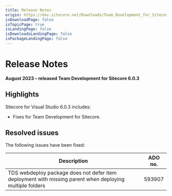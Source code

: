 ```yaml
---
title: Release Notes
origin: https://dev.sitecore.net/Downloads/Team_Development_for_Sitecore/6x/Team_Development_for_Sitecore_603/Release_Notes
isDownloadPage: false
isTopicPage: true
isLandingPage: false
isDownloadsLandingPage: false
isPackageLandingPage: false
---
```


# Release Notes

**August 2023 – released Team Development for Sitecore 6.0.3**

## Highlights

Sitecore for Visual Studio 6.0.3 includes:

-   Fixes for Team Development for Sitecore.

## Resolved issues

The following issues have been fixed:

 | Description | ADO no. |
 | --- | --- |
 | TDS webdeploy package does not defer item deployment with missing parent when deploying multiple folders | 593907 |